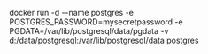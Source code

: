 docker run -d --name postgres -e POSTGRES_PASSWORD=mysecretpassword -e PGDATA=/var/lib/postgresql/data/pgdata -v d:/data/postgresql:/var/lib/postgresql/data postgres
